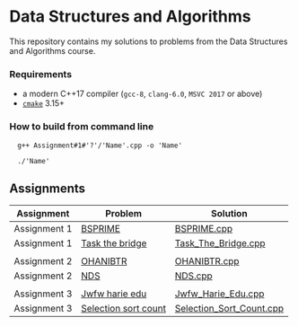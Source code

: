 # Data Structures and Algorithms

This repository contains my solutions to problems from the Data Structures and Algorithms course.

### Requirements
* a modern C++17 compiler (`gcc-8`, `clang-6.0`, `MSVC 2017` or above)
* [`cmake`](https://cmake.org) 3.15+

### How to build from command line

```shell
  g++ Assignment#1#'?'/'Name'.cpp -o 'Name'
```

```shell
  ./'Name' 
```


## Assignments

| Assignment | Problem                                                                                                   | Solution                                                            |
|------------|-----------------------------------------------------------------------------------------------------------|---------------------------------------------------------------------|
| Assignment 1 | [BSPRIME](https://www.spoj.com/problems/BSPRIME/)                                                         | [BSPRIME.cpp](Assignment%231/BSPRIME.cpp)                           |
| Assignment 1 | [Task the bridge](https://szkopul.edu.pl/problemset/problem/QOI_596ZIIk4CbamVRXVvbAI/site/?key=statement) | [Task_The_Bridge.cpp](Assignment%231/QOI_596ZIIk4CbamVRXVvbAI.cpp) |
|  |                                                                                                           |                                                                     |
| Assignment 2 | [OHANIBTR](https://www.spoj.com/problems/OHANIBTR/)                                                       | [OHANIBTR.cpp](Assignment%232/OHANIBTR.cpp)                           |
| Assignment 2 | [NDS](https://www.spoj.com/problems/NDS/)                                                                 | [NDS.cpp](Assignment%232/NDS.cpp)                                      |
|  |                                                                                                           |                                                                     |
| Assignment 3 | [Jwfw harie edu](https://codeforces.com/gym/103860/problem/J)                                             | [Jwfw_Harie_Edu.cpp](Assignment%233/Jwfw_Harie_Edu.cpp)             |
| Assignment 3 | [Selection sort count](https://codeforces.com/gym/103860/problem/C)                                       | [Selection_Sort_Count.cpp](Assignment%233/Selection_Sort_Count.cpp) |
